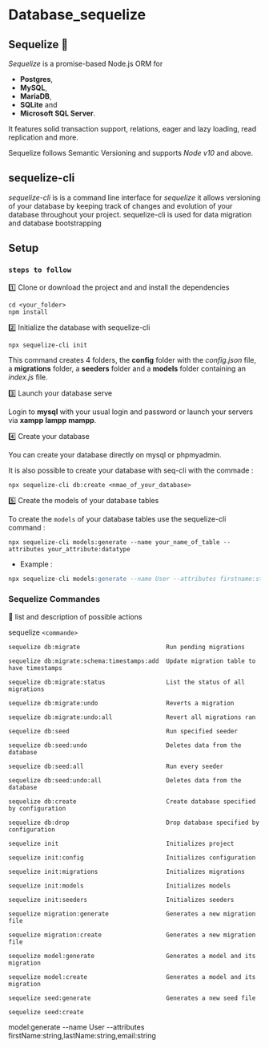 # Database_sequelize

Sequelize 🧬
-
*Sequelize* is a promise-based Node.js ORM for 

- **Postgres**, 
- **MySQL**, 
- **MariaDB**, 
- **SQLite** and 
- **Microsoft SQL Server**. 

It features solid transaction support, relations, eager and lazy loading, read replication and more.

Sequelize follows Semantic Versioning and supports *Node v10* and above.

sequelize-cli
-

*sequelize-cli* is is a command line interface for *sequelize*
it allows versioning of your database by keeping track of changes and evolution of your database throughout your project.
sequelize-cli is used for data migration and database bootstrapping
## Setup

### `steps to follow`

1️⃣ Clone or download the project and and install the dependencies

```node
cd <your_folder>
npm install
```

2️⃣ Initialize the database with sequelize-cli

```
npx sequelize-cli init
```

This command creates 4 folders, the **config** folder with the *config.json* file, a **migrations** folder, a **seeders** folder and a **models** folder containing an *index.js* file.

3️⃣ Launch your database serve

Login to **mysql** with your usual login and password or launch your servers via **xampp** **lampp** **mampp**.

4️⃣ Create your database

You can create your database directly on mysql or phpmyadmin.

It is also possible to create your database with seq-cli with the commade :

```
npx sequelize-cli db:create <nmae_of_your_database>
```

5️⃣ Create the models of your database tables

To create the `models` of your database tables use the sequelize-cli command :

```
npx sequelize-cli models:generate --name your_name_of_table --attributes your_attribute:datatype
```

- Example :
```sql
npx sequelize-cli models:generate --name User --attributes firstname:string, age:integer
```

### **Sequelize Commandes** 

🧾 list and description of possible actions

sequelize `<commande>`

```
sequelize db:migrate                        Run pending migrations

sequelize db:migrate:schema:timestamps:add  Update migration table to have timestamps

sequelize db:migrate:status                 List the status of all migrations

sequelize db:migrate:undo                   Reverts a migration

sequelize db:migrate:undo:all               Revert all migrations ran

sequelize db:seed                           Run specified seeder

sequelize db:seed:undo                      Deletes data from the database

sequelize db:seed:all                       Run every seeder

sequelize db:seed:undo:all                  Deletes data from the database

sequelize db:create                         Create database specified by configuration

sequelize db:drop                           Drop database specified by configuration

sequelize init                              Initializes project

sequelize init:config                       Initializes configuration

sequelize init:migrations                   Initializes migrations

sequelize init:models                       Initializes models

sequelize init:seeders                      Initializes seeders

sequelize migration:generate                Generates a new migration file

sequelize migration:create                  Generates a new migration file

sequelize model:generate                    Generates a model and its migration

sequelize model:create                      Generates a model and its migration

sequelize seed:generate                     Generates a new seed file

sequelize seed:create      
```

  model:generate --name User --attributes firstName:string,lastName:string,email:string